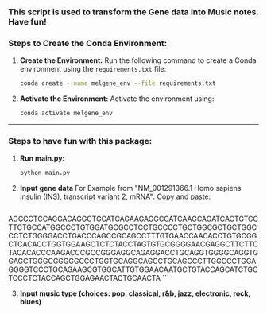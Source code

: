 ### **This script is used to transform the Gene data into Music notes. Have fun!**




### **Steps to Create the Conda Environment:**

1. **Create the Environment:**
   Run the following command to create a Conda environment using the `requirements.txt` file:

   ```bash
   conda create --name melgene_env --file requirements.txt
   ```

2. **Activate the Environment:**
   Activate the environment using:

   ```bash
   conda activate melgene_env
   ```

---


### **Steps to have fun with this package:**

1. **Run main.py:**

   ```bash
   python main.py
   ```
2. **Input gene data**
   For Example from "NM_001291366.1 Homo sapiens insulin (INS), transcript variant 2, mRNA":
   Copy and paste:
      ```bash
AGCCCTCCAGGACAGGCTGCATCAGAAGAGGCCATCAAGCAGATCACTGTCCTTCTGCCATGGCCCTGTGGATGCGCCTCCTGCCCCTGCTGGCGCTGCTGGCCCTCTGGGGACCTGACCCAGCCGCAGCCTTTGTGAACCAACACCTGTGCGGCTCACACCTGGTGGAAGCTCTCTACCTAGTGTGCGGGGAACGAGGCTTCTTCTACACACCCAAGACCCGCCGGGAGGCAGAGGACCTGCAGGTGGGGCAGGTGGAGCTGGGCGGGGGCCCTGGTGCAGGCAGCCTGCAGCCCTTGGCCCTGGAGGGGTCCCTGCAGAAGCGTGGCATTGTGGAACAATGCTGTACCAGCATCTGCTCCCTCTACCAGCTGGAGAACTACTGCAACTA   ```

3. **Input music type (choices: pop, classical, r&b, jazz, electronic, rock, blues)**
